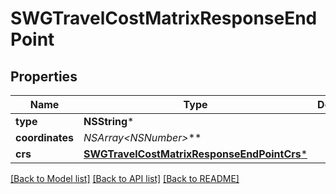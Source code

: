 # SWGTravelCostMatrixResponseEndPoint

## Properties
Name | Type | Description | Notes
------------ | ------------- | ------------- | -------------
**type** | **NSString*** |  | 
**coordinates** | **NSArray&lt;NSNumber*&gt;*** |  | 
**crs** | [**SWGTravelCostMatrixResponseEndPointCrs***](SWGTravelCostMatrixResponseEndPointCrs.md) |  | [optional] 

[[Back to Model list]](../README.md#documentation-for-models) [[Back to API list]](../README.md#documentation-for-api-endpoints) [[Back to README]](../README.md)


